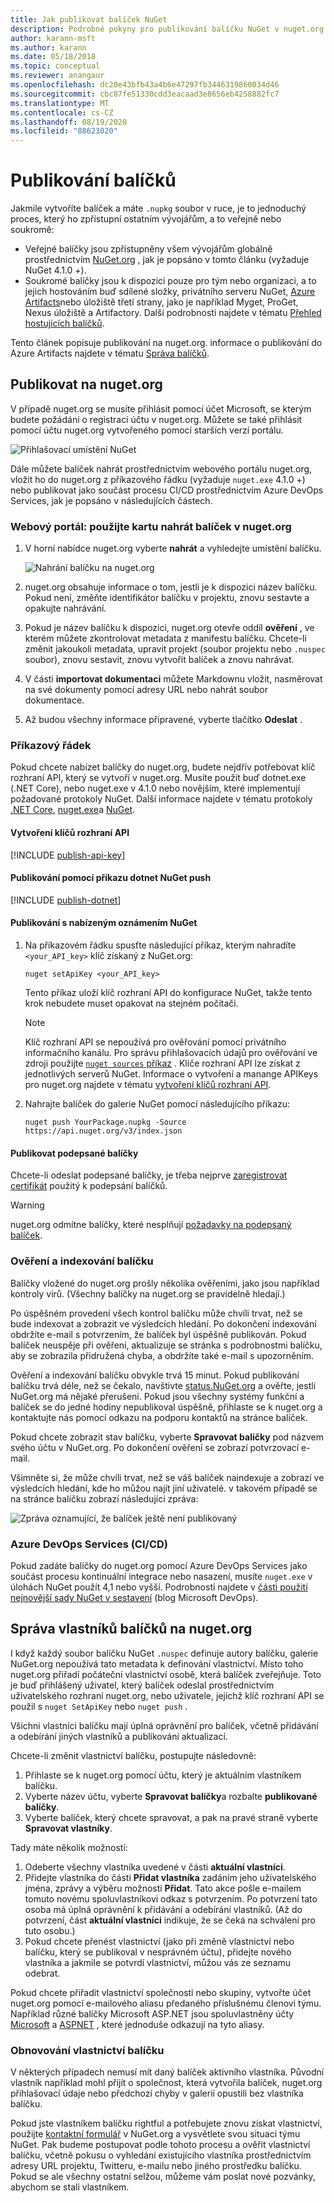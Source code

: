 ```yaml
---
title: Jak publikovat balíček NuGet
description: Podrobné pokyny pro publikování balíčku NuGet v nuget.org nebo privátních informačních kanálech a o tom, jak spravovat vlastnictví balíčku v nuget.org.
author: karann-msft
ms.author: karann
ms.date: 05/18/2018
ms.topic: conceptual
ms.reviewer: anangaur
ms.openlocfilehash: dc20e43bfb43a4b6e47297fb3446319860034d46
ms.sourcegitcommit: cbc87fe51330cdd3eacaad3e8656eb4258882fc7
ms.translationtype: MT
ms.contentlocale: cs-CZ
ms.lasthandoff: 08/19/2020
ms.locfileid: "88623020"
---
```

# <a name="publishing-packages"></a>Publikování balíčků

Jakmile vytvoříte balíček a máte `.nupkg` soubor v ruce, je to jednoduchý proces, který ho zpřístupní ostatním vývojářům, a to veřejně nebo soukromě:

- Veřejné balíčky jsou zpřístupněny všem vývojářům globálně prostřednictvím [NuGet.org](https://www.nuget.org/packages/manage/upload) , jak je popsáno v tomto článku (vyžaduje NuGet 4.1.0 +).
- Soukromé balíčky jsou k dispozici pouze pro tým nebo organizaci, a to jejich hostováním buď sdílené složky, privátního serveru NuGet, [Azure Artifacts](https://www.visualstudio.com/docs/package/nuget/publish)nebo úložiště třetí strany, jako je například Myget, ProGet, Nexus úložiště a Artifactory. Další podrobnosti najdete v tématu [Přehled hostujících balíčků](../hosting-packages/overview.md).

Tento článek popisuje publikování na nuget.org. informace o publikování do Azure Artifacts najdete v tématu [Správa balíčků](https://www.visualstudio.com/docs/package/nuget/publish).

## <a name="publish-to-nugetorg"></a>Publikovat na nuget.org

V případě nuget.org se musíte přihlásit pomocí účet Microsoft, se kterým budete požádáni o registraci účtu v nuget.org. Můžete se také přihlásit pomocí účtu nuget.org vytvořeného pomocí starších verzí portálu.

![Přihlašovací umístění NuGet](media/publish_NuGetSignIn.png)

Dále můžete balíček nahrát prostřednictvím webového portálu nuget.org, vložit ho do nuget.org z příkazového řádku (vyžaduje `nuget.exe` 4.1.0 +) nebo publikovat jako součást procesu CI/CD prostřednictvím Azure DevOps Services, jak je popsáno v následujících částech.

### <a name="web-portal-use-the-upload-package-tab-on-nugetorg"></a>Webový portál: použijte kartu nahrát balíček v nuget.org

1. V horní nabídce nuget.org vyberte **nahrát** a vyhledejte umístění balíčku.

    ![Nahrání balíčku na nuget.org](media/publish_UploadYourPackage.PNG)

1. nuget.org obsahuje informace o tom, jestli je k dispozici název balíčku. Pokud není, změňte identifikátor balíčku v projektu, znovu sestavte a opakujte nahrávání.

1. Pokud je název balíčku k dispozici, nuget.org otevře oddíl **ověření** , ve kterém můžete zkontrolovat metadata z manifestu balíčku. Chcete-li změnit jakoukoli metadata, upravit projekt (soubor projektu nebo `.nuspec` soubor), znovu sestavit, znovu vytvořit balíček a znovu nahrávat.

1. V části **importovat dokumentaci** můžete Markdownu vložit, nasměrovat na své dokumenty pomocí adresy URL nebo nahrát soubor dokumentace.

1. Až budou všechny informace připravené, vyberte tlačítko **Odeslat** .

### <a name="command-line"></a>Příkazový řádek

Pokud chcete nabízet balíčky do nuget.org, budete nejdřív potřebovat klíč rozhraní API, který se vytvoří v nuget.org. Musíte použít buď dotnet.exe (.NET Core), nebo nuget.exe v 4.1.0 nebo novějším, které implementují požadované protokoly NuGet.
Další informace najdete v tématu protokoly [.NET Core](https://docs.microsoft.com/dotnet/core/install/), [nuget.exe](https://www.nuget.org/downloads)a [NuGet](../api/nuget-protocols.md).

#### <a name="create-api-keys"></a>Vytvoření klíčů rozhraní API

[!INCLUDE [publish-api-key](../quickstart/includes/publish-api-key.md)]

#### <a name="publish-with-dotnet-nuget-push"></a>Publikování pomocí příkazu dotnet NuGet push

[!INCLUDE [publish-dotnet](../quickstart/includes/publish-dotnet.md)]

#### <a name="publish-with-nuget-push"></a>Publikování s nabízeným oznámením NuGet

1. Na příkazovém řádku spusťte následující příkaz, kterým nahradíte `<your_API_key>` klíč získaný z NuGet.org:

    ```cli
    nuget setApiKey <your_API_key>
    ```

    Tento příkaz uloží klíč rozhraní API do konfigurace NuGet, takže tento krok nebudete muset opakovat na stejném počítači.

    > [!NOTE]
    > Klíč rozhraní API se nepoužívá pro ověřování pomocí privátního informačního kanálu. Pro správu přihlašovacích údajů pro ověřování ve zdroji použijte [ `nuget sources` příkaz](../reference/cli-reference/cli-ref-sources.md) .
    > Klíče rozhraní API lze získat z jednotlivých serverů NuGet. Informace o vytvoření a manange APIKeys pro nuget.org najdete v tématu [vytvoření klíčů rozhraní API](#create-api-keys).

1. Nahrajte balíček do galerie NuGet pomocí následujícího příkazu:

    ```cli
    nuget push YourPackage.nupkg -Source https://api.nuget.org/v3/index.json
    ```

#### <a name="publish-signed-packages"></a>Publikovat podepsané balíčky

Chcete-li odeslat podepsané balíčky, je třeba nejprve [zaregistrovat certifikát](../create-packages/Sign-a-Package.md#register-the-certificate-on-nugetorg) použitý k podepsání balíčků. 

> [!Warning]
> nuget.org odmítne balíčky, které nesplňují [požadavky na podepsaný balíček](../reference/Signed-Packages-Reference.md#signature-requirements-on-nugetorg).

### <a name="package-validation-and-indexing"></a>Ověření a indexování balíčku

Balíčky vložené do nuget.org prošly několika ověřeními, jako jsou například kontroly virů. (Všechny balíčky na nuget.org se pravidelně hledají.)

Po úspěšném provedení všech kontrol balíčku může chvíli trvat, než se bude indexovat a zobrazit ve výsledcích hledání. Po dokončení indexování obdržíte e-mail s potvrzením, že balíček byl úspěšně publikován. Pokud balíček neuspěje při ověření, aktualizuje se stránka s podrobnostmi balíčku, aby se zobrazila přidružená chyba, a obdržíte také e-mail s upozorněním.

Ověření a indexování balíčku obvykle trvá 15 minut. Pokud publikování balíčku trvá déle, než se čekalo, navštivte [status.NuGet.org](https://status.nuget.org/) a ověřte, jestli NuGet.org má nějaké přerušení. Pokud jsou všechny systémy funkční a balíček se do jedné hodiny nepublikoval úspěšně, přihlaste se k nuget.org a kontaktujte nás pomocí odkazu na podporu kontaktů na stránce balíček.

Pokud chcete zobrazit stav balíčku, vyberte **Spravovat balíčky** pod názvem svého účtu v NuGet.org. Po dokončení ověření se zobrazí potvrzovací e-mail.

Všimněte si, že může chvíli trvat, než se váš balíček naindexuje a zobrazí ve výsledcích hledání, kde ho můžou najít jiní uživatelé. v takovém případě se na stránce balíčku zobrazí následující zpráva:

![Zpráva oznamující, že balíček ještě není publikovaný](media/publish_NotYetIndexed.png)

### <a name="azure-devops-services-cicd"></a>Azure DevOps Services (CI/CD)

Pokud zadáte balíčky do nuget.org pomocí Azure DevOps Services jako součást procesu kontinuální integrace nebo nasazení, musíte `nuget.exe` v úlohách NuGet použít 4,1 nebo vyšší. Podrobnosti najdete v [části použití nejnovější sady NuGet v sestavení](https://blogs.msdn.microsoft.com/devops/2017/09/29/using-the-latest-nuget-in-your-build/) (blog Microsoft DevOps).

## <a name="managing-package-owners-on-nugetorg"></a>Správa vlastníků balíčků na nuget.org

I když každý soubor balíčku NuGet `.nuspec` definuje autory balíčku, galerie NuGet.org nepoužívá tato metadata k definování vlastnictví. Místo toho nuget.org přiřadí počáteční vlastnictví osobě, která balíček zveřejňuje. Toto je buď přihlášený uživatel, který balíček odeslal prostřednictvím uživatelského rozhraní nuget.org, nebo uživatele, jejichž klíč rozhraní API se použil s `nuget SetApiKey` nebo `nuget push` .

Všichni vlastníci balíčku mají úplná oprávnění pro balíček, včetně přidávání a odebírání jiných vlastníků a publikování aktualizací.

Chcete-li změnit vlastnictví balíčku, postupujte následovně:

1. Přihlaste se k nuget.org pomocí účtu, který je aktuálním vlastníkem balíčku.
1. Vyberte název účtu, vyberte **Spravovat balíčky**a rozbalte **publikované balíčky**.
1. Vyberte balíček, který chcete spravovat, a pak na pravé straně vyberte **Spravovat vlastníky**.

Tady máte několik možností:

1. Odeberte všechny vlastníka uvedené v části **aktuální vlastníci**.
1. Přidejte vlastníka do části **Přidat vlastníka** zadáním jeho uživatelského jména, zprávy a výběru možnosti **Přidat**. Tato akce pošle e-mailem tomuto novému spoluvlastníkovi odkaz s potvrzením. Po potvrzení tato osoba má úplná oprávnění k přidávání a odebírání vlastníků. (Až do potvrzení, část **aktuální vlastníci** indikuje, že se čeká na schválení pro tuto osobu.)
1. Pokud chcete přenést vlastnictví (jako při změně vlastnictví nebo balíčku, který se publikoval v nesprávném účtu), přidejte nového vlastníka a jakmile se potvrdí vlastnictví, můžou vás ze seznamu odebrat.

Pokud chcete přiřadit vlastnictví společnosti nebo skupiny, vytvořte účet nuget.org pomocí e-mailového aliasu předaného příslušnému členovi týmu. Například různé balíčky Microsoft ASP.NET jsou spoluvlastněny účty [Microsoft](https://nuget.org/profiles/microsoft) a [ASPNET](https://nuget.org/profiles/aspnet) , které jednoduše odkazují na tyto aliasy.

### <a name="recovering-package-ownership"></a>Obnovování vlastnictví balíčku

V některých případech nemusí mít daný balíček aktivního vlastníka. Původní vlastník například mohl přijít o společnost, která vytvořila balíček, nuget.org přihlašovací údaje nebo předchozí chyby v galerii opustili bez vlastníka balíčku.

Pokud jste vlastníkem balíčku rightful a potřebujete znovu získat vlastnictví, použijte [kontaktní formulář](https://www.nuget.org/policies/Contact) v NuGet.org a vysvětlete svou situaci týmu NuGet. Pak budeme postupovat podle tohoto procesu a ověřit vlastnictví balíčku, včetně pokusu o vyhledání existujícího vlastníka prostřednictvím adresy URL projektu, Twitteru, e-mailu nebo jiného prostředku balíčku. Pokud se ale všechny ostatní selžou, můžeme vám poslat nové pozvánky, abychom se stali vlastníkem.
